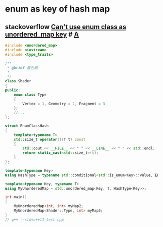 # enum as key of hash map

## stackoverflow [Can't use enum class as unordered_map key](https://stackoverflow.com/questions/18837857/cant-use-enum-class-as-unordered-map-key) # [A](https://stackoverflow.com/a/24847480)

```c++
#include <unordered_map>
#include <iostream>
#include <type_traits>

/**
 * @brief 着色器
 *
 */
class Shader
{
public:
	enum class Type
	{
		Vertex = 1, Geometry = 2, Fragment = 3
	};
	//...
};

struct EnumClassHash
{
	template<typename T>
	std::size_t operator()(T t) const
	{
		std::cout << __FILE__ << " " << __LINE__ << " " << std::endl;
		return static_cast<std::size_t>(t);
	}
};

template<typename Key>
using HashType = typename std::conditional<std::is_enum<Key>::value, EnumClassHash, std::hash<Key>>::type;

template<typename Key, typename T>
using MyUnorderedMap = std::unordered_map<Key, T, HashType<Key>>;

int main()
{
	MyUnorderedMap<int, int> myMap2;
	MyUnorderedMap<Shader::Type, int> myMap3;
}
// g++ --std=c++11 test.cpp

```



